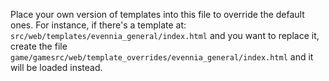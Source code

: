 Place your own version of templates into this file to override the default ones.
For instance, if there's a template at: `src/web/templates/evennia_general/index.html`
and you want to replace it, create the file `game/gamesrc/web/template_overrides/evennia_general/index.html`
and it will be loaded instead.